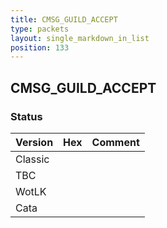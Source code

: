 ```yaml
---
title: CMSG_GUILD_ACCEPT
type: packets
layout: single_markdown_in_list
position: 133
---
```


## CMSG_GUILD_ACCEPT

### Status

Version | Hex | Comment
---------- | ---------- | ---------- 
Classic |  |  
TBC |  |  
WotLK |  |  
Cata |  |  
